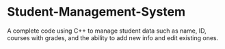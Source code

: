 # Student-Management-System
A complete code using C++ to manage student data such as name, ID, courses with grades, and the ability to add new info and edit existing ones.
